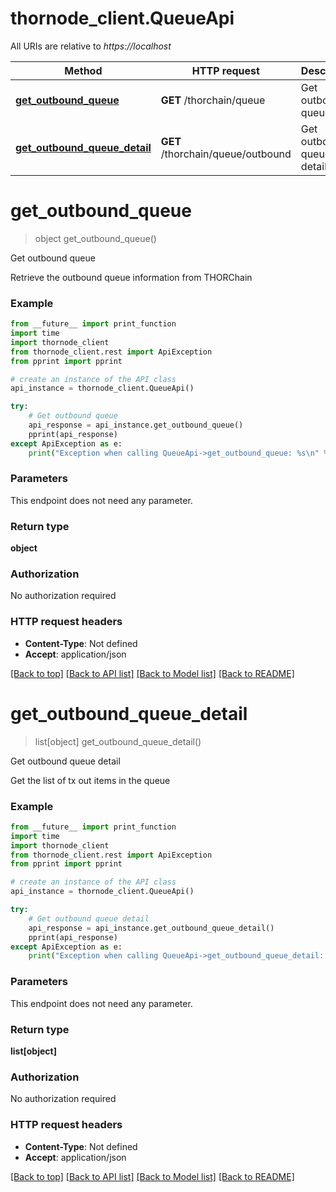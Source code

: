 # thornode_client.QueueApi

All URIs are relative to *https://localhost*

Method | HTTP request | Description
------------- | ------------- | -------------
[**get_outbound_queue**](QueueApi.md#get_outbound_queue) | **GET** /thorchain/queue | Get outbound queue
[**get_outbound_queue_detail**](QueueApi.md#get_outbound_queue_detail) | **GET** /thorchain/queue/outbound | Get outbound queue detail


# **get_outbound_queue**
> object get_outbound_queue()

Get outbound queue

Retrieve the outbound queue information from THORChain

### Example
```python
from __future__ import print_function
import time
import thornode_client
from thornode_client.rest import ApiException
from pprint import pprint

# create an instance of the API class
api_instance = thornode_client.QueueApi()

try:
    # Get outbound queue
    api_response = api_instance.get_outbound_queue()
    pprint(api_response)
except ApiException as e:
    print("Exception when calling QueueApi->get_outbound_queue: %s\n" % e)
```

### Parameters
This endpoint does not need any parameter.

### Return type

**object**

### Authorization

No authorization required

### HTTP request headers

 - **Content-Type**: Not defined
 - **Accept**: application/json

[[Back to top]](#) [[Back to API list]](../README.md#documentation-for-api-endpoints) [[Back to Model list]](../README.md#documentation-for-models) [[Back to README]](../README.md)

# **get_outbound_queue_detail**
> list[object] get_outbound_queue_detail()

Get outbound queue detail

Get the list of tx out items in the queue

### Example
```python
from __future__ import print_function
import time
import thornode_client
from thornode_client.rest import ApiException
from pprint import pprint

# create an instance of the API class
api_instance = thornode_client.QueueApi()

try:
    # Get outbound queue detail
    api_response = api_instance.get_outbound_queue_detail()
    pprint(api_response)
except ApiException as e:
    print("Exception when calling QueueApi->get_outbound_queue_detail: %s\n" % e)
```

### Parameters
This endpoint does not need any parameter.

### Return type

**list[object]**

### Authorization

No authorization required

### HTTP request headers

 - **Content-Type**: Not defined
 - **Accept**: application/json

[[Back to top]](#) [[Back to API list]](../README.md#documentation-for-api-endpoints) [[Back to Model list]](../README.md#documentation-for-models) [[Back to README]](../README.md)

